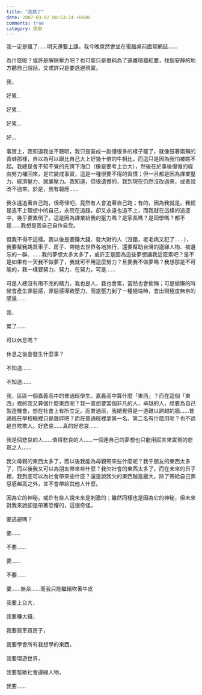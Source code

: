 ```yaml
---
title: "我瘋了"
date: 2007-03-02 00:53:24 +0800
comments: true
category: 閒聊
---
```

我一定是瘋了......明天還要上課，我今晚竟然會坐在電腦桌前面寫網誌......<br /><br />為什麼呢？或許是解除壓力吧？也可能只是單純為了遠離喧囂紅塵，找個安靜的地方聽自己說話。又或許只是要逃避現實。<br /><br />我，<br /><br />好累...<br /><br />好累...<br /><br />好累...<br /><br />好...<br /><br />事實上，我知道我並不聰明，我只是裝成一副懂很多的樣子罷了，就像鼓著兩頰的青蛙那樣，自以為可以跟比自己大上好幾十倍的牛相比，而這只是因為我怕被瞧不起。我總是會不知不覺的先誇下海口（像是要考上台大），然後在於事後慢慢的經由努力補回來，是它變成事實，這是一種很要不得的習慣；但一且都是因為課業壓力、經濟壓力、就業壓力。我知道，但很遺憾的，我到現在仍然沒改過來，或者說改不過來。於是，我有報應......<br /><br />我永遠追著自己跑，很奇怪吧，竟然有人會追著自己跑；有的，因為我就是。我總是追不上理想中的自己，永院在追趕，卻又永遠也追不上，而我就在這樣的追逐中，幾乎要累倒了。這是因為課業給我的壓力嗎？是家長嗎？是同學嗎？都不是......我想是我自己自作自受。<br /><br />但我不得不這樣。我以後是要賺大錢、發大財的人（沒錯，老毛病又犯了......），我要幫我媽買車子、房子、帶她去世界各地旅行，還要幫助台灣的邊緣人物、被遺忘的一群、......我的夢想太多太多了，或許正是因為這些夢想讓我這麼累吧？是不是如果有一天我不做夢了，我就可不用這麼努力？旦要我不做夢嗎？我想那是不可能的，我一樣要努力、努力、在努力。可是......<br /><br />可是人總沒有用不完的精力，我也是人，我也會累，當然也會偷懶；可是偷懶的時候會產生罪惡感，罪惡感導致壓力，而當壓力到了一種極端時，會出現極度無奈的感覺......<br /><br />我，<br /><br />累了......<br /><br />可以休息嗎？<br /><br />休息之後會發生什麼事？<br /><br />不知道......<br /><br />不知道......<br /><br />我，區區一個嘉義高中的普通班學生。嘉義高中算什麼「東西」？而在這個「東西」裡的我又算個什麼東西呢？我一直想要當個非凡的人，卓越的人，想要為自己製造機會，想在社會上有所立足。而普通班，我總覺得是一道難以跨越的牆......普通班在學校眼裡只是雜碎吧？而在普通班裡拿第一名、第二名有什麼用呢？也不過是自欺欺人。好悲哀......真的好悲哀......<br /><br />我是個悲哀的人......值得悲哀的人......一個連自己的夢想也只能用謊言來實現的悲哀之人......<br /><br />我欠母親的東西太多了，而以後我能為母親帶來些什麼呢？我千朋友的東西太多了，而以後我又可以為朋友帶來些什麼？我欠社會的東西太多了，而在未來的日子裡，我到底可以為社會帶來些什麼？還是說我欠的東西越是龐大，除了帶給自己罪惡感越高之外，並不會帶給其他人什麼。<br /><br />因為它的神秘，或許有些人說未來是刺激的；雖然同樣也是因為它的神秘，但未來對我來說卻是帶著恐懼的，這很奇怪。<br /><br />要逃避嗎？<br /><br />要......<br /><br />不要......<br /><br />要......<br /><br />不要......<br /><br />要......無奈......而我只能繼續吹著牛皮<br /><br />我要上台大，<br /><br />我要賺大錢，<br /><br />我要買車買房子，<br /><br />我要學會所有我想學的東西，<br /><br />我要環遊世界，<br /><br />我要幫助社會邊緣人物，<br /><br />我要......<br />

